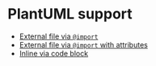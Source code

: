 PlantUML support
================

 -  [External file via `@import`](./ImportedFile.md)
 -  [External file via `@import` with attributes](./ImportedFileWithAttributes.md)
 -  [Inline via code block](./Inline.md)
